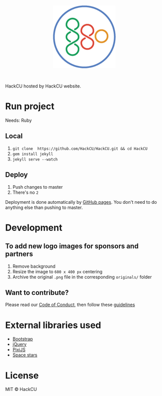 
<br>
<p align="center">
  <img alt="HackCU IV" src="https://raw.githubusercontent.com/HackCU/HackCU/master/assets/images/hackcu2020logo.png" width="200"/>
</p>
<br>


HackCU hosted by HackCU website.

# Run project

Needs: Ruby

## Local 

1. `git clone  https://github.com/HackCU/HackCU.git && cd HackCU`
2. `gem install jekyll`
3. `jekyll serve --watch`

## Deploy

1. Push changes to master
2. There's no `2`

Deployment is done automatically by [GitHub pages](https://pages.github.com/). You don't need to do anything else than pushing to master.

# Development

## To add new logo images for sponsors and partners

1. Remove background
1. Resize the image to `600 x 400 px` centering
3. Archive the original `.png` file in the corresponding `originals/` folder

## Want to contribute?

Please read our [Code of Conduct](.github/CODE_OF_CONDUCT.md), then follow these [guidelines](.github/CONTRIBUTING.md)

# External libraries used

- [Bootstrap](https://getbootstrap.com/docs/3.3/)
- [jQuery](https://jquery.com/)
- [PixiJS](http://www.pixijs.com/)
- [Space stars](https://github.com/Reynau/space)

# License

MIT © HackCU
